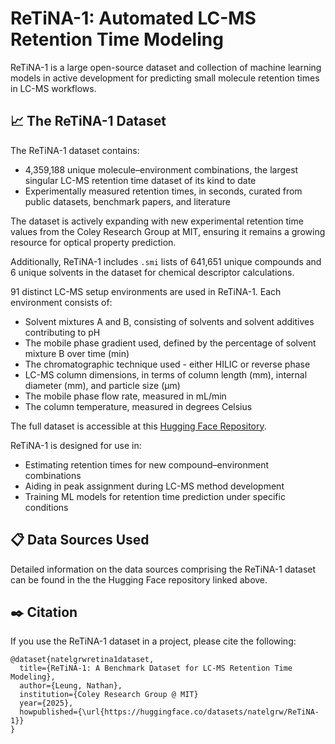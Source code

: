 # ReTiNA-1: Automated LC-MS Retention Time Modeling

ReTiNA-1 is a large open-source dataset and collection of machine learning models in active development for predicting small molecule retention times in LC-MS workflows.

## 📈 The ReTiNA-1 Dataset

The ReTiNA-1 dataset contains:

- 4,359,188 unique molecule–environment combinations, the largest singular LC-MS retention time dataset of its kind to date
- Experimentally measured retention times, in seconds, curated from public datasets, benchmark papers, and literature

The dataset is actively expanding with new experimental retention time values from the Coley Research Group at MIT, ensuring it remains a growing resource for optical property prediction.

Additionally, ReTiNA-1 includes ```.smi``` lists of 641,651 unique compounds and 6 unique solvents in the dataset for chemical descriptor calculations.

91 distinct LC-MS setup environments are used in ReTiNA-1. Each environment consists of:

- Solvent mixtures A and B, consisting of solvents and solvent additives contributing to pH
- The mobile phase gradient used, defined by the percentage of solvent mixture B over time (min)
- The chromatographic technique used - either HILIC or reverse phase 
- LC-MS column dimensions, in terms of column length (mm), internal diameter (mm), and particle size (µm)
- The mobile phase flow rate, measured in mL/min
- The column temperature, measured in degrees Celsius

The full dataset is accessible at this [Hugging Face Repository](https://huggingface.co/datasets/natelgrw/ReTiNA-1).

ReTiNA-1 is designed for use in:

- Estimating retention times for new compound–environment combinations
- Aiding in peak assignment during LC-MS method development
- Training ML models for retention time prediction under specific conditions

## 📋 Data Sources Used

Detailed information on the data sources comprising the ReTiNA-1 dataset can be found in the the Hugging Face repository linked above.

## ✒️ Citation

If you use the ReTiNA-1 dataset in a project, please cite the following:

```
@dataset{natelgrwretina1dataset,
  title={ReTiNA-1: A Benchmark Dataset for LC-MS Retention Time Modeling},
  author={Leung, Nathan},
  institution={Coley Research Group @ MIT}
  year={2025},
  howpublished={\url{https://huggingface.co/datasets/natelgrw/ReTiNA-1}}
}
```
